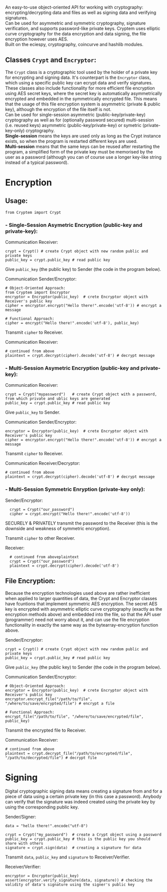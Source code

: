 An easy-to-use object-oriented API for working with cryptography: encrypting/decrypting data and files as well as signing data and verifying signatures.  
Can be used for asymmetric and symmetric cryptography, signature verification, and supports password-like private keys.
Cryptem uses elliptic curve cryptography for the data encryption and data signing, the file encryption however uses AES.  
Built on the eciespy, cryptography, coincurve and hashlib modules.

## Classes `Crypt` and `Encryptor`:
The `Crypt` class is a cryptographic tool used by the holder of a private key for encrypting and signing data. It's counterpart is the `Encryptor` class, which using a specific public key can ecrypt data and verify signatures.  
These classes also include functionality for more efficient file encryption using AES secret keys, where the secret key is automatically asymmetrically encrypted and embedded in the symmetrically encrypted file. This means that the usage of this file encryption system is asymmetric (private & public key), although the encryption of the file itself is not.   
Can be used for single-session asymmetric (public-key/private-key) cryptography
as well as for (optionally password secured) multi-session (i.e. reused keys) asymmetric (public-key/private-key) or symetric (private-key-only) cryptography.  
__Single-session__ means the keys are used only as long as the Crypt instance exists, so when the program is restarted different keys are used.  
__Multi-session__ means that the same keys can be reused after restarting the program, a simplified form of the private key must be memorised by the user as a password (although you can of course use a longer key-like string instead of a typical password).

# Encryption
## Usage:
`from Cryptem import Crypt`
### - __Single-Session Asymetric Encryption__ (public-key and private-key):
Communication Receiver:
  
    crypt = Crypt() # create Crypt object with new random public and private keys
    public_key = crypt.public_key # read public key

  Give `public_key` (the public key) to Sender (the code in the program below).

Communication Sender/Encryptor:
  
    # Object-Oriented Approach:
    from Cryptem import Encryptor
    encryptor = Encryptor(public_key)  # crete Encryptor object with Receiver's public key
    cipher = encryptor.encrypt("Hello there!".encode('utf-8')) # encrypt a message
    
    # Functional Approach:
    cipher = encrypt("Hello there!".encode('utf-8'), public_key)

  Transmit `cipher` to Receiver.

Communication Receiver:
  
    # continued from above
    plaintext = crypt.decrypt(cipher).decode('utf-8') # decrypt message

### - __Multi-Session Asymetric Encryption__ (public-key and private-key):  
Communication Receiver:
    
    crypt = Crypt("mypassword")   # create Crypt object with a password, from which private and ublic keys are generated
    public_key = crypt.public_key # read public key
      
Give `public_key` to Sender.

Communication Sender/Encryptor:
    
    encryptor = Encryptor(public_key)  # crete Encryptor object with Receiver's public key
    cipher = encryptor.encrypt("Hello there!".encode('utf-8')) # encrypt a message

Transmit `cipher` to Receiver.

Communication Receiver/Decryptor:

    # continued from above
    plaintext = crypt.decrypt(cipher).decode('utf-8') # decrypt message


###  - __Multi-Session Symmetric Enryption__ (private-key only):  
  Sender/Encryptor:
  
      crypt = Crypt("our_password")
      cipher = crypt.encrypt("Hello there!".encode('utf-8'))
  
  SECURELY & PRIVATELY transmit the password to the Receiver (this is the downside and weakness of symmetric encryption).
  
  Transmit `cipher` to other Receiver.
  
  Receiver:
  
      # continued from aboveplaintext
      crypt = Crypt("our_password")
      plaintext = crypt.decrypt(cipher).decode('utf-8')
## File Encryption:
Because the encryption technologies used above are rather inefficient when applied to larger quantities of data, the Crypt and Encryptor classes have fcuntions that implement symmetric AES encryption. The secret AES key is encrypted with asymmetric elliptic curve cryptography (exactly as the encryption methods above) and embedded into the file, so that the API user (programmer) need not worry about it, and can use the file encryption functionality in exactly the same way as the bytearray-encryption function above.

Sender/Encryptor:

    crypt = Crypt() # create Crypt object with new random public and private keys
    public_key = crypt.public_key # read public key

  Give `public_key` (the public key) to Sender (the code in the program below).

  Communication Sender/Encryptor:

    # Object-Oriented Approach:
    encryptor = Encryptor(public_key)  # crete Encryptor object with Receiver's public key
    encryptor.encrypt_file("/path/to/file", "/where/to/save/encrypted/file") # encrypt a file

    # Functional Approach:
    encrypt_file("/path/to/file", "/where/to/save/encrypted/file", public_key)

  Transmit the encrypted file to Receiver.

  Communication Receiver:

    # continued from above
    plaintext = crypt.decrypt_file("/path/to/encrypted/file", "/path/to/decrypted/file") # decrypt file

# Signing
Digital cryptographic signing data means creating a signature from and for a piece of data using a certain private key (in this case a password). Anybody can verify that the signature was indeed created using the private key by using the corresponding public key.

  Sender/Signer:
  
    data = "hello there!".encode("utf-8")
    
    crypt = Crypt("my_password")  # create a Crypt object using a password
    public_key = crypt.public_key # this is the public key you should share with others
    signature = crypt.sign(data)  # creating a signature for data
    
  Transmit `data`, `public_key` and `signature` to Receiver/Verifier.
  
  Receiver/Verifier:
  
    encryptor = Encryptor(public_key)
    assert(encryptor.verify_signature(data, signature)) # checking the validity of data's signature using the signer's public key
    
    
    